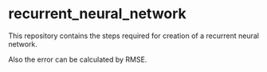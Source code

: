 # recurrent_neural_network
This repository contains the steps required for creation of a recurrent neural network.

Also the error can be calculated by RMSE.
